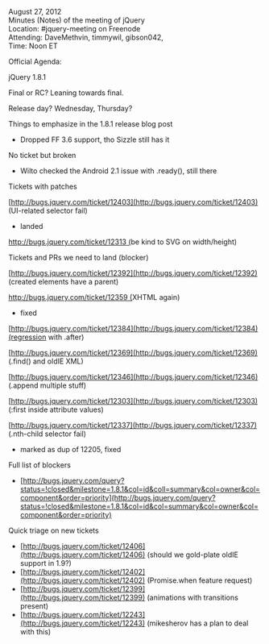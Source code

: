 August 27, 2012  
 Minutes (Notes) of the meeting of jQuery  
 Location: \#jquery-meeting on Freenode  
 Attending: DaveMethvin, timmywil, gibson042,  
 Time: Noon ET

Official Agenda:  

jQuery 1.8.1

Final or RC? Leaning towards final.

Release day? Wednesday, Thursday?

Things to emphasize in the 1.8.1 release blog post

-   Dropped FF 3.6 support, tho Sizzle still has it

No ticket but broken

-   Wilto checked the Android 2.1 issue with .ready(), still there

Tickets with patches

[http://bugs.jquery.com/ticket/12403](http://bugs.jquery.com/ticket/12403)
(UI-related selector fail)

-   landed

[http://bugs.jquery.com/ticket/12313
(](http://bugs.jquery.com/ticket/12313)be kind to SVG on width/height)

Tickets and PRs we need to land (blocker)

[http://bugs.jquery.com/ticket/12392](http://bugs.jquery.com/ticket/12392)
(created elements have a parent)

[http://bugs.jquery.com/ticket/12359
(](http://bugs.jquery.com/ticket/12359)XHTML again)

-   fixed

[http://bugs.jquery.com/ticket/12384](http://bugs.jquery.com/ticket/12384)(regression
with .after)

[http://bugs.jquery.com/ticket/12369](http://bugs.jquery.com/ticket/12369)
(.find() and oldIE XML)

[http://bugs.jquery.com/ticket/12346](http://bugs.jquery.com/ticket/12346)
(.append multiple stuff)

[http://bugs.jquery.com/ticket/12303](http://bugs.jquery.com/ticket/12303)
(:first inside attribute values)

[http://bugs.jquery.com/ticket/12337](http://bugs.jquery.com/ticket/12337)
(.nth-child selector fail)

-   marked as dup of 12205, fixed

Full list of blockers

-   [http://bugs.jquery.com/query?status=!closed&milestone=1.8.1&col=id&coll=summary&col=owner&col=component&order=priority](http://bugs.jquery.com/query?status=!closed&milestone=1.8.1&col=id&col=summary&col=owner&col=component&order=priority)

Quick triage on new tickets

-   [http://bugs.jquery.com/ticket/12406](http://bugs.jquery.com/ticket/12406)
    (should we gold-plate oldIE support in 1.9?)
-   [http://bugs.jquery.com/ticket/12402](http://bugs.jquery.com/ticket/12402)
    (Promise.when feature request)
-   [http://bugs.jquery.com/ticket/12399](http://bugs.jquery.com/ticket/12399)
    (animations with transitions present)
-   [http://bugs.jquery.com/ticket/12243](http://bugs.jquery.com/ticket/12243)
    (mikesherov has a plan to deal with this)

